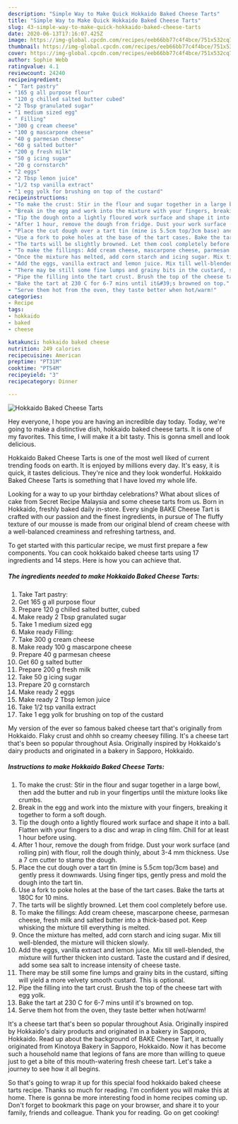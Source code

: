 ```yaml
---
description: "Simple Way to Make Quick Hokkaido Baked Cheese Tarts"
title: "Simple Way to Make Quick Hokkaido Baked Cheese Tarts"
slug: 43-simple-way-to-make-quick-hokkaido-baked-cheese-tarts
date: 2020-06-13T17:16:07.425Z
image: https://img-global.cpcdn.com/recipes/eeb66bb77c4f4bce/751x532cq70/hokkaido-baked-cheese-tarts-recipe-main-photo.jpg
thumbnail: https://img-global.cpcdn.com/recipes/eeb66bb77c4f4bce/751x532cq70/hokkaido-baked-cheese-tarts-recipe-main-photo.jpg
cover: https://img-global.cpcdn.com/recipes/eeb66bb77c4f4bce/751x532cq70/hokkaido-baked-cheese-tarts-recipe-main-photo.jpg
author: Sophie Webb
ratingvalue: 4.1
reviewcount: 24240
recipeingredient:
- " Tart pastry"
- "165 g all purpose flour"
- "120 g chilled salted butter cubed"
- "2 Tbsp granulated sugar"
- "1 medium sized egg"
- " Filling"
- "300 g cream cheese"
- "100 g mascarpone cheese"
- "40 g parmesan cheese"
- "60 g salted butter"
- "200 g fresh milk"
- "50 g icing sugar"
- "20 g cornstarch"
- "2 eggs"
- "2 Tbsp lemon juice"
- "1/2 tsp vanilla extract"
- "1 egg yolk for brushing on top of the custard"
recipeinstructions:
- "To make the crust: Stir in the flour and sugar together in a large bowl, then add the butter and rub in your fingertips until the mixture looks like crumbs."
- "Break in the egg and work into the mixture with your fingers, breaking it together to form a soft dough."
- "Tip the dough onto a lightly floured work surface and shape it into a ball. Flatten with your fingers to a disc and wrap in cling film. Chill for at least 1 hour before using."
- "After 1 hour, remove the dough from fridge. Dust your work surface (and rolling pin) with flour, roll the dough thinly, about 3-4 mm thickness. Use a 7 cm cutter to stamp the dough."
- "Place the cut dough over a tart tin (mine is 5.5cm top/3cm base) and gently press it downwards. Using finger tips, gently press and mold the dough into the tart tin."
- "Use a fork to poke holes at the base of the tart cases. Bake the tarts at 180C for 10 mins."
- "The tarts will be slightly browned. Let them cool completely before use."
- "To make the fillings: Add cream cheese, mascarpone cheese, parmesan cheese, fresh milk and salted butter into a thick-based pot. Keep whisking the mixture till everything is melted."
- "Once the mixture has melted, add corn starch and icing sugar. Mix till well-blended, the mixture will thicken slowly."
- "Add the eggs, vanilla extract and lemon juice. Mix till well-blended, the mixture will further thicken into custard. Taste the custard and if desired, add some sea salt to increase intensity of cheese taste."
- "There may be still some fine lumps and grainy bits in the custard, sifting will yield a more velvety smooth custard. This is optional."
- "Pipe the filling into the tart crust. Brush the top of the cheese tart with egg yolk."
- "Bake the tart at 230 C for 6-7 mins until it&#39;s browned on top."
- "Serve them hot from the oven, they taste better when hot/warm!"
categories:
- Recipe
tags:
- hokkaido
- baked
- cheese

katakunci: hokkaido baked cheese 
nutrition: 249 calories
recipecuisine: American
preptime: "PT31M"
cooktime: "PT54M"
recipeyield: "3"
recipecategory: Dinner

---
```



![Hokkaido Baked Cheese Tarts](https://img-global.cpcdn.com/recipes/eeb66bb77c4f4bce/751x532cq70/hokkaido-baked-cheese-tarts-recipe-main-photo.jpg)

Hey everyone, I hope you are having an incredible day today. Today, we're going to make a distinctive dish, hokkaido baked cheese tarts. It is one of my favorites. This time, I will make it a bit tasty. This is gonna smell and look delicious.

Hokkaido Baked Cheese Tarts is one of the most well liked of current trending foods on earth. It is enjoyed by millions every day. It's easy, it is quick, it tastes delicious. They're nice and they look wonderful. Hokkaido Baked Cheese Tarts is something that I have loved my whole life.

Looking for a way to up your birthday celebrations? What about slices of cake from Secret Recipe Malaysia and some cheese tarts from us. Born in Hokkaido, freshly baked daily in-store. Every single BAKE Cheese Tart is crafted with our passion and the finest ingredients, in pursue of The fluffy texture of our mousse is made from our original blend of cream cheese with a well-balanced creaminess and refreshing tartness, and.


To get started with this particular recipe, we must first prepare a few components. You can cook hokkaido baked cheese tarts using 17 ingredients and 14 steps. Here is how you can achieve that.

<!--inarticleads1-->

##### The ingredients needed to make Hokkaido Baked Cheese Tarts:

1. Take  Tart pastry:
1. Get 165 g all purpose flour
1. Prepare 120 g chilled salted butter, cubed
1. Make ready 2 Tbsp granulated sugar
1. Take 1 medium sized egg
1. Make ready  Filling:
1. Take 300 g cream cheese
1. Make ready 100 g mascarpone cheese
1. Prepare 40 g parmesan cheese
1. Get 60 g salted butter
1. Prepare 200 g fresh milk
1. Take 50 g icing sugar
1. Prepare 20 g cornstarch
1. Make ready 2 eggs
1. Make ready 2 Tbsp lemon juice
1. Take 1/2 tsp vanilla extract
1. Take 1 egg yolk for brushing on top of the custard


My version of the ever so famous baked cheese tart that&#39;s originally from Hokkaido. Flaky crust and ohhh so creamy cheesey filling. It&#39;s a cheese tart that&#39;s been so popular throughout Asia. Originally inspired by Hokkaido&#39;s dairy products and originated in a bakery in Sapporo, Hokkaido. 

<!--inarticleads2-->

##### Instructions to make Hokkaido Baked Cheese Tarts:

1. To make the crust: Stir in the flour and sugar together in a large bowl, then add the butter and rub in your fingertips until the mixture looks like crumbs.
1. Break in the egg and work into the mixture with your fingers, breaking it together to form a soft dough.
1. Tip the dough onto a lightly floured work surface and shape it into a ball. Flatten with your fingers to a disc and wrap in cling film. Chill for at least 1 hour before using.
1. After 1 hour, remove the dough from fridge. Dust your work surface (and rolling pin) with flour, roll the dough thinly, about 3-4 mm thickness. Use a 7 cm cutter to stamp the dough.
1. Place the cut dough over a tart tin (mine is 5.5cm top/3cm base) and gently press it downwards. Using finger tips, gently press and mold the dough into the tart tin.
1. Use a fork to poke holes at the base of the tart cases. Bake the tarts at 180C for 10 mins.
1. The tarts will be slightly browned. Let them cool completely before use.
1. To make the fillings: Add cream cheese, mascarpone cheese, parmesan cheese, fresh milk and salted butter into a thick-based pot. Keep whisking the mixture till everything is melted.
1. Once the mixture has melted, add corn starch and icing sugar. Mix till well-blended, the mixture will thicken slowly.
1. Add the eggs, vanilla extract and lemon juice. Mix till well-blended, the mixture will further thicken into custard. Taste the custard and if desired, add some sea salt to increase intensity of cheese taste.
1. There may be still some fine lumps and grainy bits in the custard, sifting will yield a more velvety smooth custard. This is optional.
1. Pipe the filling into the tart crust. Brush the top of the cheese tart with egg yolk.
1. Bake the tart at 230 C for 6-7 mins until it&#39;s browned on top.
1. Serve them hot from the oven, they taste better when hot/warm!


It&#39;s a cheese tart that&#39;s been so popular throughout Asia. Originally inspired by Hokkaido&#39;s dairy products and originated in a bakery in Sapporo, Hokkaido. Read up about the background of BAKE Cheese Tart, it actually originated from Kinotoya Bakery in Sapporo, Hokkaido. Now it has become such a household name that legions of fans are more than willing to queue just to get a bite of this mouth-watering fresh cheese tart. Let&#39;s take a journey to see how it all begins. 

So that's going to wrap it up for this special food hokkaido baked cheese tarts recipe. Thanks so much for reading. I'm confident you will make this at home. There is gonna be more interesting food in home recipes coming up. Don't forget to bookmark this page on your browser, and share it to your family, friends and colleague. Thank you for reading. Go on get cooking!
